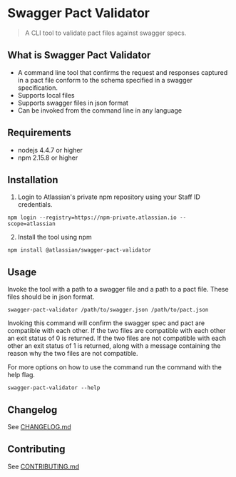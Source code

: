 # Swagger Pact Validator
> A CLI tool to validate pact files against swagger specs.

## What is Swagger Pact Validator
- A command line tool that confirms the request and responses captured in a pact file conform to the schema specified in a swagger specification.
- Supports local files
- Supports swagger files in json format
- Can be invoked from the command line in any language

## Requirements
- nodejs 4.4.7 or higher
- npm 2.15.8 or higher

## Installation

1. Login to Atlassian's private npm repository using your Staff ID credentials.
```
npm login --registry=https://npm-private.atlassian.io --scope=atlassian
```

2. Install the tool using npm
```
npm install @atlassian/swagger-pact-validator
```

## Usage
Invoke the tool with a path to a swagger file and a path to a pact file. These files should be in json format.
```
swagger-pact-validator /path/to/swagger.json /path/to/pact.json
```

Invoking this command will confirm the swagger spec and pact are compatible with each other. If the two files are compatible with each other an exit status of 0 is returned. If the two files are not compatible with each other an exit status of 1 is returned, along with a message containing the reason why the two files are not compatible.

For more options on how to use the command run the command with the help flag.
```
swagger-pact-validator --help
```

## Changelog
See [CHANGELOG.md](CHANGELOG.md)

## Contributing
See [CONTRIBUTING.md](CONTRIBUTING.md)
